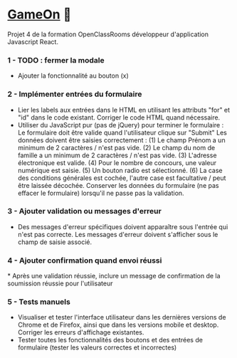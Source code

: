 # [GameOn](https://matteobruccoleri.github.io/GameOn/) 👀
Projet 4 de la formation OpenClassRooms développeur d'application Javascript React.

### 1 - TODO : fermer la modale
*  Ajouter la fonctionnalité au bouton (x)

### 2 - Implémenter entrées du formulaire</h3>
* Lier les labels aux entrées dans le HTML en utilisant les attributs "for" et "id" dans le code existant. Corriger le code HTML quand nécessaire.
* Utiliser du JavaScript pur (pas de jQuery) pour terminer le formulaire :
Le formulaire doit être valide quand l'utilisateur clique sur "Submit"
Les données doivent être saisies correctement :
(1) Le champ Prénom a un minimum de 2 caractères / n'est pas vide.
(2) Le champ du nom de famille a un minimum de 2 caractères / n'est pas vide.
(3) L'adresse électronique est valide.
(4) Pour le nombre de concours, une valeur numérique est saisie.
(5) Un bouton radio est sélectionné.
(6) La case des conditions générales est cochée, l'autre case est facultative / peut être laissée décochée.
Conserver les données du formulaire (ne pas effacer le formulaire) lorsqu'il ne passe pas la validation.

### 3 - Ajouter validation ou messages d'erreur</h3> 
* Des messages d'erreur spécifiques doivent apparaître sous l'entrée qui n'est pas correcte. Les messages d'erreur doivent s'afficher sous le champ de saisie associé.

<h3>4 - Ajouter confirmation quand envoi réussi</h3> 
* Après une validation réussie, inclure un message de confirmation de la soumission réussie pour l'utilisateur
  
### 5 - Tests manuels</h3> 
* Visualiser et tester l'interface utilisateur dans les dernières versions de Chrome et de Firefox, ainsi que dans les versions mobile et desktop. Corriger les erreurs d'affichage existantes.
* Tester toutes les fonctionnalités des boutons et des entrées de formulaire (tester les valeurs correctes et incorrectes)
